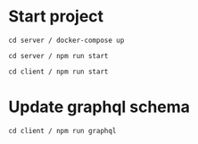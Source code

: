# Start project

``
cd server / docker-compose up  
``

``
cd server / npm run start  
``

``
cd client / npm run start
``



# Update graphql schema

``
cd client / npm run graphql
``

